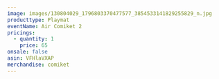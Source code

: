 ```yaml
---
image: images/130804029_1796803370477577_3854533141829255829_n.jpg
producttype: Playmat
eventName: Air Comiket 2
pricings:
  - quantity: 1
    price: 65
onsale: false
asin: VFHlaVXAP
merchandise: comiket
---
```

